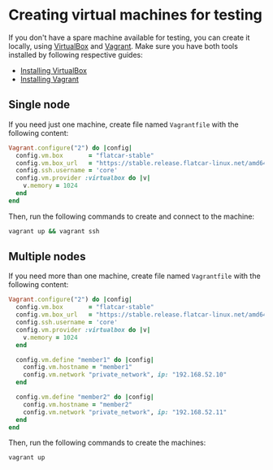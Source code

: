 # Creating virtual machines for testing

If you don't have a spare machine available for testing, you can create it locally, using [VirtualBox](https://www.virtualbox.org/) and [Vagrant](https://www.vagrantup.com/). Make sure you have both tools installed by following respective guides:

- [Installing VirtualBox](https://www.virtualbox.org/manual/ch02.html)
- [Installing Vagrant](https://www.vagrantup.com/docs/installation/)

## Single node

If you need just one machine, create file named `Vagrantfile` with the following content:

```ruby
Vagrant.configure("2") do |config|
  config.vm.box       = "flatcar-stable"
  config.vm.box_url   = "https://stable.release.flatcar-linux.net/amd64-usr/current/flatcar_production_vagrant.box"
  config.ssh.username = 'core'
  config.vm.provider :virtualbox do |v|
    v.memory = 1024
  end
end
```

Then, run the following commands to create and connect to the machine:

```sh
vagrant up && vagrant ssh
```

## Multiple nodes

If you need more than one machine, create file named `Vagrantfile` with the following content:

```ruby
Vagrant.configure("2") do |config|
  config.vm.box       = "flatcar-stable"
  config.vm.box_url   = "https://stable.release.flatcar-linux.net/amd64-usr/current/flatcar_production_vagrant.box"
  config.ssh.username = 'core'
  config.vm.provider :virtualbox do |v|
    v.memory = 1024
  end

  config.vm.define "member1" do |config|
    config.vm.hostname = "member1"
    config.vm.network "private_network", ip: "192.168.52.10"
  end

  config.vm.define "member2" do |config|
    config.vm.hostname = "member2"
    config.vm.network "private_network", ip: "192.168.52.11"
  end
end
```

Then, run the following commands to create the machines:

```sh
vagrant up
```
